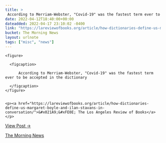 ```yaml
---
title: > 
 According to Merriam-Webster, "Covid-19" was the fastest term ever to be accepted in the dictionary
date: 2022-04-12T18:40:00+00:00
dateadded: 2022-04-17 23:10:02 -0400
link: "https://lareviewofbooks.org/article/how-dictionaries-define-us-margaret-boyle-and-ilan-stavans-in-conversation/"
bucket: The Morning News
layout: urlnote
tags: ["misc", "news"]
--- 
```




  
    
  

  
    <figure>
      
      <figcaption>
        
          According to Merriam-Webster, "Covid-19" was the fastest term ever to be accepted in the dictionary
        
      </figcaption>
    </figure>

    
    <p><a href="https://lareviewofbooks.org/article/how-dictionaries-define-us-margaret-boyle-and-ilan-stavans-in-conversation/">&#x021A9;&#xFE0E; The Los Angeles Review of Books</a></p>
    
  
  <p><a href="https://themorningnews.org/p/covid-19-was-the-fastest-term-ever-to-be-accepted-in-the-dictionary">View Post &rarr;</a></p>



 <!-- end excerpt --> 
<div class='bucket'><a class='internal-link' href='/buckets/the-morning-news'>The Morning News</a></div> 
